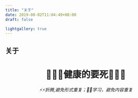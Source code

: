 ```yaml
---
title: "关于"
date: 2019-08-02T11:04:49+08:00
draft: false

lightgallery: true
---
```


## 关于


<div align="center">
  <h1>🌱🌱🌱健康的要死🌱🌱🌱</h1>
<h6>⚡⚡折腾,避免形式重复；📖📖学习，避免内容重复</h6>
</div>
